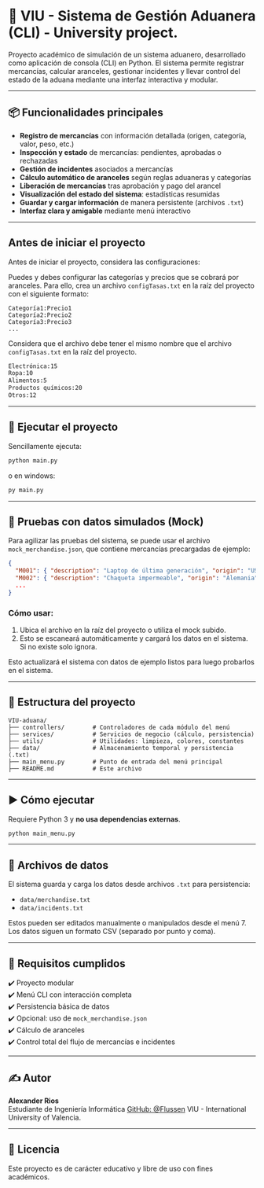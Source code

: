# 🛃 VIU - Sistema de Gestión Aduanera (CLI) - University project.

Proyecto académico de simulación de un sistema aduanero, desarrollado como aplicación de consola (CLI) en Python. El sistema permite registrar mercancías, calcular aranceles, gestionar incidentes y llevar control del estado de la aduana mediante una interfaz interactiva y modular.

---

## 📦 Funcionalidades principales

- **Registro de mercancías** con información detallada (origen, categoría, valor, peso, etc.)
- **Inspección y estado** de mercancías: pendientes, aprobadas o rechazadas
- **Gestión de incidentes** asociados a mercancías
- **Cálculo automático de aranceles** según reglas aduaneras y categorías
- **Liberación de mercancías** tras aprobación y pago del arancel
- **Visualización del estado del sistema**: estadísticas resumidas
- **Guardar y cargar información** de manera persistente (archivos `.txt`)
- **Interfaz clara y amigable** mediante menú interactivo

---

## Antes de iniciar el proyecto

Antes de iniciar el proyecto, considera las configuraciones:

Puedes y debes configurar las categorías y precios que se cobrará por aranceles. Para ello, crea un archivo `configTasas.txt` en la raíz del proyecto con el siguiente formato:

```
Categoría1:Precio1
Categoría2:Precio2
Categoría3:Precio3
...
```

Considera que el archivo debe tener el mismo nombre que el archivo `configTasas.txt` en la raíz del proyecto.

```bash
Electrónica:15
Ropa:10
Alimentos:5
Productos químicos:20
Otros:12
```
---

## 🧪 Ejecutar el proyecto


Sencillamente ejecuta:
```bash
python main.py
```
o en windows:
```bash
py main.py
```

---

## 🧪 Pruebas con datos simulados (Mock)

Para agilizar las pruebas del sistema, se puede usar el archivo `mock_merchandise.json`, que contiene mercancías precargadas de ejemplo:

```json
{
  "M001": { "description": "Laptop de última generación", "origin": "USA", ... },
  "M002": { "description": "Chaqueta impermeable", "origin": "Alemania", ... },
  ...
}
```

### Cómo usar:

1. Ubica el archivo en la raíz del proyecto o utiliza el mock subido.
2. Esto se escaneará automáticamente y cargará los datos en el sistema. Si no existe solo ignora.

Esto actualizará el sistema con datos de ejemplo listos para luego probarlos en el sistema.

---

## 📁 Estructura del proyecto

```
VIU-aduana/
├── controllers/        # Controladores de cada módulo del menú
├── services/           # Servicios de negocio (cálculo, persistencia)
├── utils/              # Utilidades: limpieza, colores, constantes
├── data/               # Almacenamiento temporal y persistencia (.txt)
├── main_menu.py        # Punto de entrada del menú principal
├── README.md           # Este archivo
```

---

## ▶️ Cómo ejecutar

Requiere Python 3 y **no usa dependencias externas**.

```bash
python main_menu.py
```

---

## 💾 Archivos de datos

El sistema guarda y carga los datos desde archivos `.txt` para persistencia:

- `data/merchandise.txt`
- `data/incidents.txt`

Estos pueden ser editados manualmente o manipulados desde el menú 7.
Los datos siguen un formato CSV (separado por punto y coma).

---

## 📌 Requisitos cumplidos

✔️ Proyecto modular  
✔️ Menú CLI con interacción completa  
✔️ Persistencia básica de datos  
✔️ Opcional: uso de `mock_merchandise.json`  
✔️ Cálculo de aranceles  
✔️ Control total del flujo de mercancías e incidentes  

---

## ✍️ Autor

**Alexander Rios**  
Estudiante de Ingeniería Informática
[GitHub: @Flussen](https://github.com/Flussen)
VIU - International University of Valencia.

---

## 🏁 Licencia

Este proyecto es de carácter educativo y libre de uso con fines académicos.